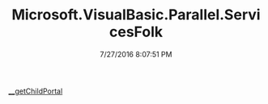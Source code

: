 ﻿---
title: Microsoft.VisualBasic.Parallel.ServicesFolk
date: 7/27/2016 8:07:51 PM
---

[__getChildPortal](T-Microsoft.VisualBasic.Parallel.ServicesFolk.__getChildPortal.html)
